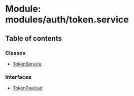 # Module: modules/auth/token.service

## Table of contents

### Classes

- [TokenService](../classes/modules_auth_token_service.TokenService.md)

### Interfaces

- [TokenPayload](../interfaces/modules_auth_token_service.TokenPayload.md)
